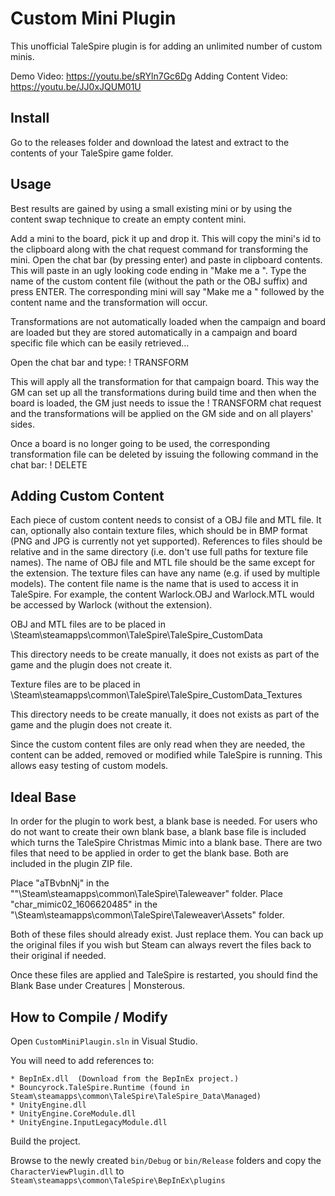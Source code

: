 # Custom Mini Plugin

This unofficial TaleSpire plugin is for adding an unlimited number of custom minis.

Demo Video: https://youtu.be/sRYln7Gc6Dg
Adding Content Video: https://youtu.be/JJ0xJQUM01U

## Install

Go to the releases folder and download the latest and extract to the contents of your TaleSpire game folder.

## Usage

Best results are gained by using a small existing mini or by using the content swap technique to create an empty content mini.

Add a mini to the board, pick it up and drop it. This will copy the mini's id to the clipboard along with the chat request
command for transforming the mini. Open the chat bar (by pressing enter) and paste in clipboard contents. This will paste in
an ugly looking code ending in "Make me a ". Type the name of the custom content file (without the path or the OBJ suffix) and
press ENTER. The corresponding mini will say "Make me a " followed by the content name and the transformation will occur.

Transformations are not automatically loaded when the campaign and board are loaded but they are stored automatically in a
campaign and board specific file which can be easily retrieved...

Open the chat bar and type: ! TRANSFORM

This will apply all the transformation for that campaign board. This way the GM can set up all the transformations during build
time and then when the board is loaded, the GM just needs to issue the ! TRANSFORM chat request and the transformations will be
applied on the GM side and on all players' sides.

Once a board is no longer going to be used, the corresponding transformation file can be deleted by issuing the following command
in the chat bar: ! DELETE

## Adding Custom Content

Each piece of custom content needs to consist of a OBJ file and MTL file. It can, optionally also contain texture files, which
should be in BMP format (PNG and JPG is currently not yet supported). References to files should be relative and in the same
directory (i.e. don't use full paths for texture file names). The name of OBJ file and MTL file should be the same except for
the extension. The texture files can have any name (e.g. if used by multiple models). The content file name is the name that is
used to access it in TaleSpire. For example, the content Warlock.OBJ and Warlock.MTL would be accessed by Warlock (without the
extension).

OBJ and MTL files are to be placed in \Steam\steamapps\common\TaleSpire\TaleSpire_CustomData

This directory needs to be create manually, it does not exists as part of the game and the plugin does not create it.

Texture files are to be placed in \Steam\steamapps\common\TaleSpire\TaleSpire_CustomData_Textures

This directory needs to be create manually, it does not exists as part of the game and the plugin does not create it.

Since the custom content files are only read when they are needed, the content can be added, removed or modified while TaleSpire
is running. This allows easy testing of custom models.

## Ideal Base

In order for the plugin to work best, a blank base is needed. For users who do not want to create their own blank base,
a blank base file is included which turns the TaleSpire Christmas Mimic into a blank base. There are two files that need
to be applied in order to get the blank base. Both are included in the plugin ZIP file.

Place "aTBvbnNj" in the ""\Steam\steamapps\common\TaleSpire\Taleweaver" folder.
Place "char_mimic02_1606620485" in the "\Steam\steamapps\common\TaleSpire\Taleweaver\Assets" folder.

Both of these files should already exist. Just replace them. You can back up the original files if you wish but Steam can
always revert the files back to their original if needed. 

Once these files are applied and TaleSpire is restarted, you should find the Blank Base under Creatures | Monsterous.

## How to Compile / Modify

Open ```CustomMiniPlaugin.sln``` in Visual Studio.

You will need to add references to:

```
* BepInEx.dll  (Download from the BepInEx project.)
* Bouncyrock.TaleSpire.Runtime (found in Steam\steamapps\common\TaleSpire\TaleSpire_Data\Managed)
* UnityEngine.dll
* UnityEngine.CoreModule.dll
* UnityEngine.InputLegacyModule.dll 
```

Build the project.

Browse to the newly created ```bin/Debug``` or ```bin/Release``` folders and copy the ```CharacterViewPlugin.dll``` to ```Steam\steamapps\common\TaleSpire\BepInEx\plugins```
